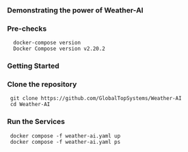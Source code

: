 ### Demonstrating the power of Weather-AI

### Pre-checks
```
  docker-compose version
  Docker Compose version v2.20.2
```
### Getting Started

### Clone the repository
```
 git clone https://github.com/GlobalTopSystems/Weather-AI
 cd Weather-AI
```
### Run the Services
```
 docker compose -f weather-ai.yaml up
 docker compose -f weather-ai.yaml ps
```
